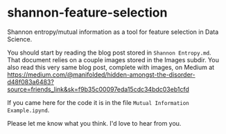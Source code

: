 # shannon-feature-selection

Shannon entropy/mutual information as a tool for feature selection in Data Science.

You should start by reading the blog post stored in `Shannon Entropy.md`.  That document relies on a couple images stored in the Images subdir.  You also read this very same blog post, complete with images, on Medium at https://medium.com/@manifolded/hidden-amongst-the-disorder-d48f083a6483?source=friends_link&sk=f9b35c00097eda15cdc34bdc03eb1cfd

If you came here for the code it is in the file `Mutual Information Example.ipynd`.  

Please let me know what you think.  I'd love to hear from you.
